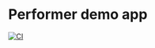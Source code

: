 # Performer demo app

[![CI](https://github.com/ViacheslavInGit/PerformerDemo/actions/workflows/ci.yml/badge.svg?branch=dev&event=push)](https://github.com/ViacheslavInGit/PerformerDemo/actions/workflows/ci.yml)